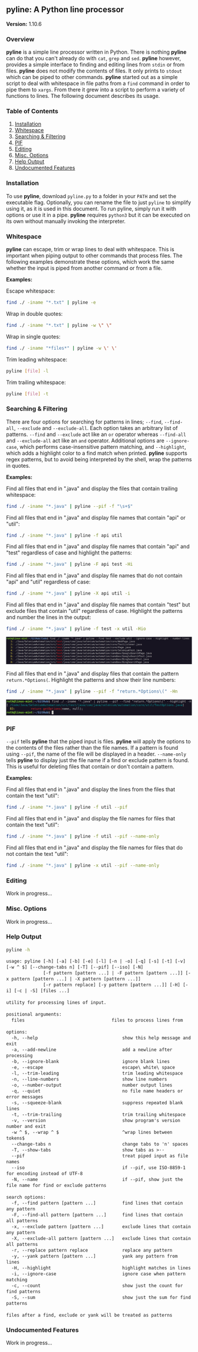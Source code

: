 ## pyline: A Python line processor

**Version:** 1.10.6

### Overview

**pyline** is a simple line processor written in Python. There is nothing **pyline** can do that you can't already do
with `cat`, `grep` and `sed`. **pyline** however, provides a simple interface to finding and editing lines from `stdin`
or from files. **pyline** does not modify the contents of files. It only prints to `stdout` which can be piped to other
commands. **pyline** started out as a simple script to deal with whitespace in file paths from a `find` command in
order to pipe them to `xargs`. From there it grew into a script to perform a variety of functions to lines. The
following document describes its usage.

### Table of Contents

1. [Installation](#Installation)
2. [Whitespace](#Whitespace)
3. [Searching & Filtering](#Searching--Filtering)
4. [PIF](#PIF)
5. [Editing](#Editing)
6. [Misc. Options](#Misc-Options)
7. [Help Output](#Help-Output)
8. [Undocumented Features](#Undocumented-Features)

### Installation

To use **pyline**, download `pyline.py` to a folder in your `PATH` and set the executable flag. Optionally, you can
rename the file to just `pyline` to simplify using it, as it is used in this document. To run pyline, simply run it with
options or use it in a pipe. **pyline** requires `python3` but it can be executed on its own without manually invoking
the interpreter.

### Whitespace

**pyline** can escape, trim or wrap lines to deal with whitespace. This is important when piping output to other
commands that process files. The following examples demonstrate these options, which work the same whether the input is
piped from another command or from a file.

**Examples:**

Escape whitespace:

```bash
find ./ -iname "*.txt" | pyline -e
```

Wrap in double quotes:

```bash
find ./ -iname "*.txt" | pyline -w \" \"
```

Wrap in single quotes:

```bash
find ./ -iname "*files*" | pyline -w \' \'
```

Trim leading whitespace:

```bash
pyline [file] -l
```

Trim trailing whitespace:

```bash
pyline [file] -t
```

### Searching & Filtering

There are four options for searching for patterns in lines; `--find`, `--find-all`, `--exclude` and `--exclude-all`.
Each option takes an arbitrary list of patterns. `--find` and `--exclude` act like an `or` operator whereas `--find-all`
and `--exclude-all` act like an `and` operator. Additional options are `--ignore-case`, which performs case-insensitive
pattern matching, and `--highlight`, which adds a highlight color to a find match when printed. **pyline** supports
regex patterns, but to avoid being interpreted by the shell, wrap the patterns in quotes.

**Examples:**

Find all files that end in ".java" and display the files that contain trailing whitespace:

```bash
find ./ -iname "*.java" | pyline --pif -f "\s+$"
```

Find all files that end in ".java" and display file names that contain "api" or "util":

```bash
find ./ -iname "*.java" | pyline -f api util
```

Find all files that end in ".java" and display file names that contain "api" and "test" regardless of case and highlight
the
patterns:

```bash
find ./ -iname "*.java" | pyline -F api test -Hi
```

Find all files that end in ".java" and display file names that do not contain "api" and "util" regardless of case:

```bash
find ./ -iname "*.java" | pyline -X api util -i
```

Find all files that end in ".java" and display file names that contain "test" but exclude files that contain "util"
regardless of case. Highlight the patterns and number the lines in the output:

```bash
find ./ -iname "*.java" | pyline -f test -x util -Hio
```

![find.png](./screenshots/find.png)

Find all files that end in ".java" and display files that contain the pattern `return.*Options(`. Highlight the patterns
and show their line numbers:

```bash
find ./ -iname "*.java" | pyline --pif -f "return.*Options\(" -Hn
```

![find.png](./screenshots/find-regex.png)

### PIF

`--pif` tells **pyline** that the piped input is files. **pyline** will apply the options to the contents of the files
rather than the file names. If a pattern is found using `--pif`, the name of the file will be displayed in a header.
`--name-only` tells **pyline** to display just the file name if a find or exclude pattern is found. This is useful for
deleting files that contain or don't contain a pattern.

**Examples:**

Find all files that end in ".java" and display the lines from the files that contain the text "util":

```bash
find ./ -iname "*.java" | pyline -f util --pif
```

Find all files that end in ".java" and display the file names for files that contain the text "util":

```bash
find ./ -iname "*.java" | pyline -f util --pif --name-only
```

Find all files that end in ".java" and display the file names for files that do not contain the text "util":

```bash
find ./ -iname "*.java" | pyline -x util --pif --name-only
```

### Editing

Work in progress...

### Misc. Options

Work in progress...

### Help Output

```bash
pyline -h
```

```
usage: pyline [-h] [-a] [-b] [-e] [-l] [-n | -o] [-q] [-s] [-t] [-v] [-w ^ $] [--change-tabs n] [-T] [--pif] [--iso] [-N]
              [-f pattern [pattern ...] | -F pattern [pattern ...]] [-x pattern [pattern ...] | -X pattern [pattern ...]]
              [-r pattern replace] [-y pattern [pattern ...]] [-H] [-i] [-c | -S] [files ...]

utility for processing lines of input.

positional arguments:
  files                                 files to process lines from

options:
  -h, --help                                show this help message and exit
  -a, --add-newline                         add a newline after processing
  -b, --ignore-blank                        ignore blank lines
  -e, --escape                              escape\ white\ space
  -l, --trim-leading                        trim leading whitespace
  -n, --line-numbers                        show line numbers
  -o, --number-output                       number output lines
  -q, --quiet                               no file name headers or error messages
  -s, --squeeze-blank                       suppress repeated blank lines
  -t, --trim-trailing                       trim trailing whitespace
  -v, --version                             show program's version number and exit
  -w ^ $, --wrap ^ $                        ^wrap lines between tokens$
  --change-tabs n                           change tabs to 'n' spaces
  -T, --show-tabs                           show tabs as >··
  --pif                                     treat piped input as file names
  --iso                                     if --pif, use ISO-8859-1 for encoding instead of UTF-8
  -N, --name                                if --pif, show just the file name for find or exclude patterns

search options:
  -f, --find pattern [pattern ...]          find lines that contain any pattern
  -F, --find-all pattern [pattern ...]      find lines that contain all patterns
  -x, --exclude pattern [pattern ...]       exclude lines that contain any pattern
  -X, --exclude-all pattern [pattern ...]   exclude lines that contain all patterns
  -r, --replace pattern replace             replace any pattern
  -y, --yank pattern [pattern ...]          yank any pattern from lines
  -H, --highlight                           highlight matches in lines
  -i, --ignore-case                         ignore case when pattern matching
  -c, --count                               show just the count for find patterns
  -S, --sum                                 show just the sum for find patterns

files after a find, exclude or yank will be treated as patterns
```

### Undocumented Features

Work in progress...
